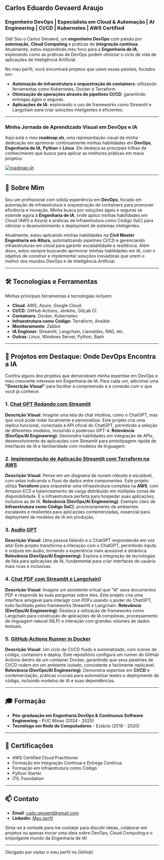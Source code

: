 ## Carlos Eduardo Gevaerd Araujo

### Engenheiro DevOps | Especialista em Cloud & Automação | AI Engineering | CI/CD | Kubernetes | AWS Certified

Olá\! Sou o Carlos Gevaerd, um **engenheiro DevOps** com paixão por **automação**, **Cloud Computing** e práticas de **integração contínua**. Atualmente, estou expandindo meu foco para a **Engenharia de IA**, explorando como as práticas de DevOps podem otimizar o ciclo de vida de aplicações de Inteligência Artificial.

No meu perfil, você encontrará projetos que unem essas paixões, focados em:

  * **Automação de infraestrutura e orquestração de containers**: utilizando ferramentas como Kubernetes, Docker e Terraform.
  * **Otimização de operações através de pipelines CI/CD**: garantindo entregas ágeis e seguras.
  * **Aplicações de IA**: explorando o uso de frameworks como Streamlit e Langchain para criar soluções inteligentes e eficientes.

[](https://www.linkedin.com/in/carlos-gevaerd-araujo) [](https://github.com/cadugevaerd)

-----

### Minha Jornada de Aprendizado Visual em DevOps e IA

Aqui está o meu **roadmap.sh**, uma representação visual da minha dedicação em aprimorar continuamente minhas habilidades em **DevOps**, **Engenharia de IA**, **Python** e **Linux**. Ele destaca as principais trilhas de conhecimento que busco para aplicar as melhores práticas em meus projetos.

[![roadmap.sh](https://roadmap.sh/card/wide/64d04f210d755ccbebe4d1a3?variant=dark&roadmaps=devops%2Cai-engineer%2Cpython%2Clinux)](https://roadmap.sh)

-----

## 🚀 Sobre Mim

Sou um profissional com sólida experiência em **DevOps**, focado em automação de infraestrutura e orquestração de containers para promover eficiência e inovação. Minha busca por soluções ágeis e seguras se estende agora à **Engenharia de IA**, onde aplico minhas habilidades em Cloud (AWS e Azure) e práticas de Infraestrutura como Código (IaC) para otimizar o desenvolvimento e deployment de sistemas inteligentes.

Atualmente, estou aplicando minhas habilidades na **Civil Master Engenharia em Altura**, automatizando pipelines CI/CD e gerenciando infraestruturas em cloud para garantir escalabilidade e resiliência. Além disso, estou sempre buscando aprimorar minhas habilidades em IA, com o objetivo de construir e implementar soluções inovadoras que unem o melhor dos mundos DevOps e de Inteligência Artificial.

-----

## 🛠️ Tecnologias e Ferramentas

Minhas principais ferramentas e tecnologias incluem:

  * **Cloud**: AWS, Azure, Google Cloud.
  * **CI/CD**: GitHub Actions, Jenkins, GitLab CI
  * **Containers**: Docker, Kubernetes
  * **Infraestrutura como Código**: Terraform, Ansible
  * **Monitoramento**: Zabbix
  * **IA Enginner**: Streamlit, Langchain, LlamaIdex, RAG, etc.
  * **Outras**: Linux, Windows Server, Python, Bash

-----

## 🌟 Projetos em Destaque: Onde DevOps Encontra a IA

Confira alguns dos projetos que demonstram minha expertise em DevOps e meu crescente interesse em Engenharia de IA. Para cada um, adicionei uma **"Descrição Visual"** para facilitar a compreensão e a conexão com o que você já conhece:

### 1\. **[Chat GPT Rodando com Streamlit](https://github.com/cadugevaerd/chat_gpt_streamlit)**

**Descrição Visual**: Imagine uma tela de chat intuitiva, como o ChatGPT, mas que você pode rodar localmente e personalizar. Este projeto cria uma réplica funcional, conectada à API oficial do ChatGPT, permitindo a seleção de diferentes modelos, incluindo o poderoso GPT-4.
**Relevância (DevOps/AI Engineering)**: Demonstra habilidades em integração de APIs, desenvolvimento de aplicações com Streamlit para prototipagem rápida de interfaces de IA e familiaridade com modelos de linguagem.

### 2\. **[Implementação de Aplicação Streamlit com Terraform na AWS](https://github.com/cadugevaerd/terraform_fifa2023_balance)**

**Descrição Visual**: Pense em um diagrama de nuvem robusto e escalável, com setas indicando o fluxo de dados entre componentes. Este projeto utiliza **Terraform** para orquestrar uma infraestrutura completa na **AWS**, com Amazon ECS e balanceamento de carga distribuído em múltiplas zonas de disponibilidade. É a infraestrutura perfeita para hospedar suas aplicações, inclusive as de IA.
**Relevância (DevOps/AI Engineering)**: Exemplo claro de **Infraestrutura como Código (IaC)**, provisionamento de ambientes escaláveis e resilientes para aplicações conteinerizadas, essencial para deployment de modelos de IA em produção.

### 3\. **[Audio GPT](https://github.com/cadugevaerd/audio_gpt)**

**Descrição Visual**: Uma pessoa falando e o ChatGPT respondendo em voz alta\! Este projeto transforma a interação com o ChatGPT, permitindo inputs e outputs em áudio, tornando a experiência mais acessível e dinâmica.
**Relevância (DevOps/AI Engineering)**: Explora a integração de tecnologias de fala para aplicações de IA, fundamental para criar interfaces de usuário mais ricas e inclusivas.

### 4\. **[Chat PDF com Streamlit e Langchain](https://github.com/cadugevaerd/chat_pdf))**

**Descrição Visual**: Imagine um assistente virtual que "lê" seus documentos PDF e responde às suas perguntas sobre eles. Este projeto cria uma interface amigável para interagir com PDFs usando o poder do ChatGPT, tudo facilitado pelos frameworks Streamlit e Langchain.
**Relevância (DevOps/AI Engineering)**: Destaca a utilização de frameworks como Langchain para construção de aplicações de IA complexas, processamento de linguagem natural (NLP) e interação com grandes volumes de dados textuais.

### 5\. **[GitHub Actions Runner in Docker](https://github.com/cadugevaerd/runner-github)**

**Descrição Visual**: Um ciclo de CI/CD fluido e automatizado, com ícones de código, containers e deploy. Este repositório configura um runner do GitHub Actions dentro de um container Docker, garantindo que seus pipelines de CI/CD rodem em um ambiente isolado, consistente e facilmente replicável.
**Relevância (DevOps/AI Engineering)**: Demonstra expertise em **CI/CD** e conteinerização, práticas cruciais para automatizar testes e deployments de código, incluindo modelos de IA e suas dependências.

-----

## 🎓 Formação

  * **Pós-graduação em Engenharia DevOps & Continuous Software Engineering** - PUC Minas (2024 - 2025)
  * **Tecnólogo em Rede de Computadores** - Estácio (2018 - 2020)

-----

## 🏅 Certificações

  * AWS Certified Cloud Practitioner
  * Formação em Integração Contínua e Entrega Contínua
  * Formação em Infraestrutura como Código
  * Python Starter
  * ITIL Foundation

-----

## 📫 Contato

  * **Email**: cadu.gevaerd@gmail.com
  * **Linkedin**: [Meu perfil](https://www.linkedin.com/in/carlos-gevaerd-araujo/)

Sinta-se à vontade para me contatar para discutir ideias, colaborar em projetos ou apenas trocar uma ideia sobre DevOps, Cloud Computing e o empolgante mundo da Engenharia de IA\!

-----

Obrigado por visitar o meu perfil no GitHub\!
